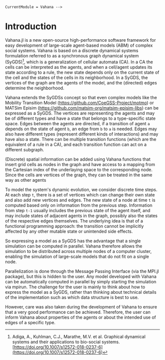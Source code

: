 ```@meta
CurrentModule = Vahana -->
```

# Introduction

Vahana.jl is a new open-source high-performance software framework for
easy development of large-scale agent-based models (ABM) of complex
social systems. Vahana is based on a discrete dynamical systems
formulation referred to as a synchronous graph dynamical system
(SyGDS)[^1], which is a generalization of cellular automata (CA). In a CA
the cells can be interpreted as the agents, and when a cell/agent
updates its state according to a rule, the new state depends only on
the current state of the cell and the states of the cells in its
neighborhood.  In a SyGDS, the vertices of the graph are the agents of
the model, and the (directed) edges determine the neighborhood.

Vahana extends the SyGDSs concept so that even complex models like the
Mobility Transition Model (https://github.com/CoeGSS-Project/motmo) or
MATSim Episim (https://github.com/matsim-org/matsim-episim-libs) can
be expressed as a SyGDS. The vertices are representing the agents and
may be of different types and have a state that belongs to a
type-specific state space.  Edges between the agents are directed, if
a transition of agent ``a`` depends on the state of agent ``b``, an
edge from ``b`` to ``a`` is needed. Edges may also have different
types (represent different kinds of interactions) and may have also a
state.  There can be multiple transition functions (which are the
equivalent of a rule in a CA), and each transition function can act on
a different subgraph.

(Discrete) spatial information can be added using Vahana functions
that insert grid cells as nodes in the graph and have access to a
mapping from the Cartesian index of the underlaying space to the
corresponding node. Since the cells are vertices of the graph, they
can be treated in the same way as other agents

To model the system's dynamic evolution, we consider discrete time
steps. At each step ``t``, there is a set of vertices which can change
their own state and also add new vertices and edges.  The new state of
a node at time ``t`` is computed based only on information from the
previous step.  Information from step ``t-1`` usually includes the
previous state of the agent itself, and may include states of adjacent
agents in the graph, possibly also the states of the respective edges
themselves. The underlying idea is that of a functional programming
approach: the transition cannot be implicitly affected by any other
mutable state or unintended side effects.

So expressing a model as a SyGDS has the advantage that a single
simulation can be computed in parallel. Vahana therefore allows the
simulation to be distributed across multiple nodes of a computer
cluster, enabling the simulation of large-scale models that do not fit
on a single node.

Parallelization is done through the Message Passing Interface (via the
MPI.jl package), but this is hidden to the user. Any model developed
with Vahana can be automatically computed in parallel by simply
starting the simulation via mpirun. The challenge for the user is
mainly to think about how to express the model as a SyGDS, rather than
thinking about technical details of the implementation such as which
data structure is best to use.

However, care was also taken during the development of Vahana to
ensure that a very good performance can be achieved. Therefore, the
user can inform Vahana about properties of the agents or about the
intended use of edges of a specific type.


[^1]: Adiga, A., Kuhlman, C.J., Marathe, M.V. et al. Graphical dynamical systems and their applications to bio-social systems. [https://doi.org/10.1007/s12572-018-0237-6](https://doi.org/10.1007/s12572-018-0237-6)


